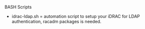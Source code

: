 BASH Scripts

* idrac-ldap.sh = automation script to setup your iDRAC for LDAP authentication, racadm packages is needed.
